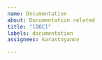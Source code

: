 ```yaml
---
name: Documentation
about: Documentation related
title: "[DOC]"
labels: documentation
assignees: karastoyanov

---
```



